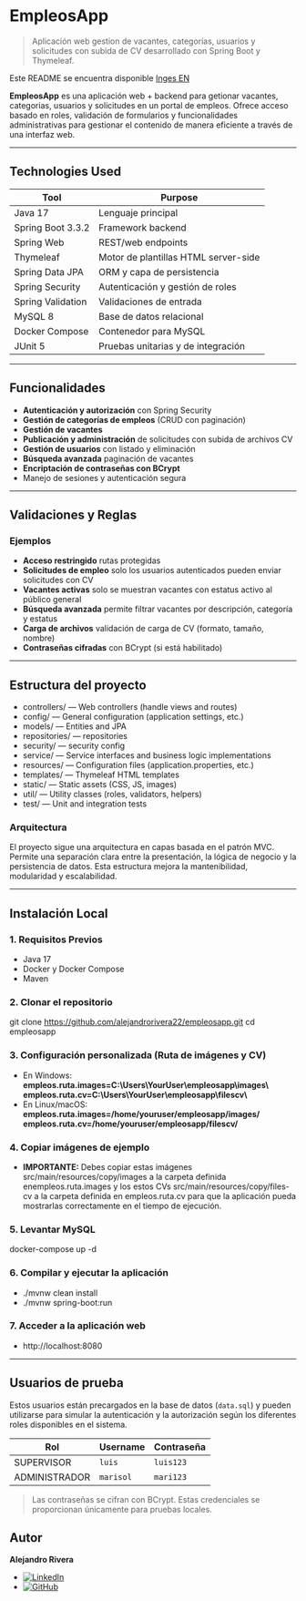 # EmpleosApp

> Aplicación web gestion de vacantes, categorías, usuarios y solicitudes
con subida de CV desarrollado con Spring Boot y Thymeleaf.

Este README se encuentra disponible [Inges EN](./README.md)

**EmpleosApp** es una aplicación web + backend para getionar vacantes,
categorias, usuarios y solicitudes en un portal de empleos.
Ofrece acceso basado en roles, validación de formularios y funcionalidades
administrativas para gestionar el contenido de manera eficiente a través
de una interfaz web.

---

## Technologies Used

| Tool              | Purpose                              |
|-------------------|--------------------------------------|
| Java 17           | 	Lenguaje principal                  |
| Spring Boot 3.3.2 | Framework backend                    |
| Spring Web        | REST/web endpoints                   |
| Thymeleaf         | Motor de plantillas HTML server-side |
| Spring Data JPA   | ORM y capa de persistencia           |
| Spring Security   | Autenticación y gestión de roles     |
| Spring Validation | Validaciones de entrada              |
| MySQL 8           | Base de datos relacional             |
| Docker Compose    | Contenedor para MySQL                |
| JUnit 5           | Pruebas unitarias y de integración   |

---

##  Funcionalidades

- **Autenticación y autorización** con Spring Security
-  **Gestión de categorías de empleos** (CRUD con paginación)
-  **Gestión de vacantes** 
-   **Publicación y administración** de solicitudes con subida de archivos CV
-  **Gestión de usuarios** con listado y eliminación
-  **Búsqueda avanzada** paginación de vacantes
-  **Encriptación de contraseñas con BCrypt**
-  Manejo de sesiones y autenticación segura

---

##  Validaciones y Reglas
### Ejemplos

-  **Acceso restringido** rutas protegidas
-  **Solicitudes de empleo** solo los usuarios autenticados pueden enviar solicitudes con CV
-  **Vacantes activas** solo se muestran vacantes con estatus activo al público general
-  **Búsqueda avanzada**  permite filtrar vacantes por descripción, categoría y estatus
-  **Carga de archivos**  validación de carga de CV (formato, tamaño, nombre)
-  **Contraseñas cifradas** con BCrypt (si está habilitado)

---

## Estructura del proyecto

- controllers/     — Web controllers (handle views and routes)
- config/          — General configuration (application settings, etc.)
- models/          — Entities and JPA
- repositories/    — repositories
- security/        — security config
- service/         — Service interfaces and business logic implementations
- resources/       — Configuration files (application.properties, etc.)
- templates/       — Thymeleaf HTML templates
- static/          — Static assets (CSS, JS, images)
- util/            — Utility classes (roles, validators, helpers)
- test/            — Unit and integration tests

### Arquitectura
El proyecto sigue una arquitectura en capas basada en el patrón MVC.
Permite una separación clara entre la presentación, la lógica de negocio y la persistencia de datos.
Esta estructura mejora la mantenibilidad, modularidad y escalabilidad.

---
##  Instalación Local

### 1. Requisitos Previos

- Java 17
- Docker y Docker Compose
- Maven

### 2. Clonar el repositorio
git clone https://github.com/alejandrorivera22/empleosapp.git
cd empleosapp

### 3. Configuración personalizada (Ruta de imágenes y CV)
- En Windows:
  **empleos.ruta.images=C:\\Users\\YourUser\\empleosapp\\images\\**
  **empleos.ruta.cv=C:\\Users\\YourUser\\empleosapp\\filescv\\**
- En Linux/macOS:
  **empleos.ruta.images=/home/youruser/empleosapp/images/**
  **empleos.ruta.cv=/home/youruser/empleosapp/filescv/**

### 4. Copiar imágenes de ejemplo
- **IMPORTANTE:** Debes copiar estas imágenes src/main/resources/copy/images a la carpeta definida enempleos.ruta.images y los estos CVs src/main/resources/copy/files-cv a la carpeta definida en empleos.ruta.cv
para que la aplicación pueda mostrarlas correctamente en el tiempo de ejecución.

### 5. Levantar MySQL
docker-compose up -d

### 6. Compilar y ejecutar la aplicación
- ./mvnw clean install
- ./mvnw spring-boot:run

### 7. Acceder a la aplicación web
- http://localhost:8080

---
## Usuarios de prueba

Estos usuarios están precargados en la base de datos (`data.sql`) 
y pueden utilizarse para simular la autenticación y la autorización según los diferentes roles disponibles en el sistema.

| Rol            | Username       | Contraseña |
|----------------|----------------|------------|
| SUPERVISOR     | `luis`         | `luis123`  |
| ADMINISTRADOR  | `marisol `     | `mari123`  |

>Las contraseñas se cifran con BCrypt.
> Estas credenciales se proporcionan únicamente para pruebas locales.

Autor
---
**Alejandro Rivera**
- [![LinkedIn](https://img.shields.io/badge/LinkedIn-Connect-blue?logo=linkedin)](https://www.linkedin.com/in/alejandro-rivera-verdayes-443895375/)
- [![GitHub](https://img.shields.io/badge/GitHub-000?style=for-the-badge&logo=github&logoColor=white)](https://github.com/alejandrorivera22)
